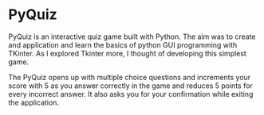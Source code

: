 # PyQuiz
PyQuiz is an interactive quiz game built with Python. The aim was to create and application and learn the basics of python GUI programming with TKinter. As I explored Tkinter more, I thought of developing this simplest game.

The PyQuiz opens up with multiple choice questions and increments your score with 5 as you answer correctly in the game and reduces 5 points for every incorrect answer. It also asks you for your confirmation while exiting the application.

